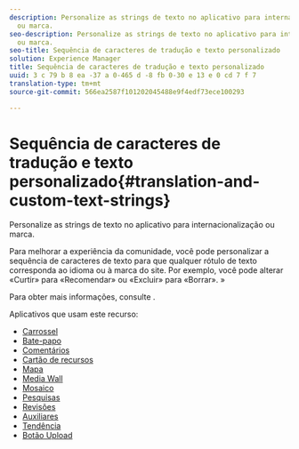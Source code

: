 ```yaml
---
description: Personalize as strings de texto no aplicativo para internacionalização
  ou marca.
seo-description: Personalize as strings de texto no aplicativo para internacionalização
  ou marca.
seo-title: Sequência de caracteres de tradução e texto personalizado
solution: Experience Manager
title: Sequência de caracteres de tradução e texto personalizado
uuid: 3 c 79 b 8 ea -37 a 0-465 d -8 fb 0-30 e 13 e 0 cd 7 f 7
translation-type: tm+mt
source-git-commit: 566ea2587f101202045488e9f4edf73ece100293

---
```



# Sequência de caracteres de tradução e texto personalizado{#translation-and-custom-text-strings}

Personalize as strings de texto no aplicativo para internacionalização ou marca.

Para melhorar a experiência da comunidade, você pode personalizar a sequência de caracteres de texto para que qualquer rótulo de texto corresponda ao idioma ou à marca do site. Por exemplo, você pode alterar «Curtir» para «Recomendar» ou «Excluir» para «Borrar». »

Para obter mais informações, consulte [](../c-settings-other/c-translation-sets/c-translation-sets.md#c_translation_sets).

Aplicativos que usam este recurso:

* [Carrossel](../c-about-apps/c-carousel-app/c-carousel-app.md#c_carousel_app)
* [Bate-papo](../c-about-apps/c-chat-app/c-chat-app.md#c_chat_app)
* [Comentários](/help/using/c-about-apps/c-comments/c-comments.md)
* [Cartão de recursos](../c-about-apps/c-feature-card-app/c-feature-card-app.md#c_feature_card_app)
* [Mapa](../c-about-apps/c-map-app/c-map-app.md#c_map_app)
* [Media Wall](../c-about-apps/c-media-wall-app/c-media-wall-app.md#c_media_wall_app)
* [Mosaico](../c-about-apps/c-mosaic-app/c-mosaic-app.md#c_mosaic_app)
* [Pesquisas](../c-about-apps/c-polls-app/c-polls-app.md#c_polls_app)
* [Revisões](../c-about-apps/c-reviews-app/c-reviews-app.md#c_reviews_app)
* [Auxiliares](../c-about-apps/c-sidenotes-app/c-sidenotes-app.md#c_sidenotes_app)
* [Tendência](../c-about-apps/c-trending-app/c-trending-app.md#c_trending_app)
* [Botão Upload](../c-about-apps/c-upload-button-app/c-upload-button-app.md#c_upload_button_app)

